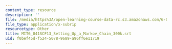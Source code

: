 ```yaml
---
content_type: resource
description: ''
file: /media/https%3A/open-learning-course-data-rc.s3.amazonaws.com/6-041sc-probabilistic-systems-analysis-and-applied-probability-fall-2013/f0bef45df52450789689a96ff6e11719_MIT6_041SCF13_Setting_Up_a_Markov_Chain_300k.vtt
file_type: application/x-subrip
resourcetype: Other
title: MIT6_041SCF13_Setting_Up_a_Markov_Chain_300k.srt
uid: f0bef45d-f524-5078-9689-a96ff6e11719
---
```

